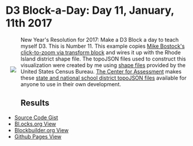 # D3 Block-a-Day: Day 11, January, 11th 2017

<a href="https://dbetebenner.github.io/D3_01112017/"><img src="https://gist.githubusercontent.com/dbetebenner/3daf50809527dd8a5f2b8c2214f04884/raw/202c35b6bfcfd59beb40e14432362abbfe71c56f/thumbnail.png" align="left" hspace="12" vspace="80"></a>

New Year's Resolution for 2017: Make a D3 Block a day to teach myself D3. This is Number 11. This example
copies [Mike Bostock's click-to-zoom via transform block](https://bl.ocks.org/mbostock/2206590) and
wires it up with the Rhode Island district shape file. The topoJSON files used to construct this visualization
were created by me using [shape files](https://www.census.gov/did/www/schooldistricts/) provided by the United States Census Bureau.
[The Center for Assessment](https://github.com/CenterForAssessment) makes these
[state and national school district topoJSON files](https://github.com/CenterForAssessment/SGPspatialData) available
for anyone to use in their own development.

## Results

* [Source Code Gist](https://gist.github.com/dbetebenner/3daf50809527dd8a5f2b8c2214f04884)
* [Bl.ocks.org View](http://bl.ocks.org/dbetebenner/3daf50809527dd8a5f2b8c2214f04884)
* [Blockbuilder.org View](http://blockbuilder.org/dbetebenner/3daf50809527dd8a5f2b8c2214f04884)
* [Github Pages View](https://dbetebenner.github.io/D3_01112017/)
